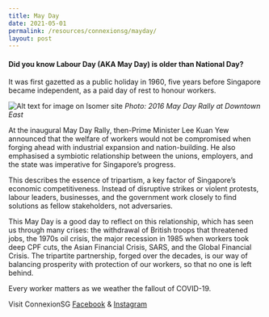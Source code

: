```yaml
---
title: May Day
date: 2021-05-01
permalink: /resources/connexionsg/mayday/
layout: post
---
```

#### Did you know Labour Day (AKA May Day) is older than National Day?

It was first gazetted as a public holiday in 1960, five years before Singapore became independent, as a paid day of rest to honour workers.

![Alt text for image on Isomer site](/images/onthisday_labourday.jpg)
*Photo: 2016 May Day Rally at Downtown East*

At the inaugural May Day Rally, then-Prime Minister Lee Kuan Yew announced that the welfare of workers would not be compromised when forging ahead with industrial expansion and nation-building. He also emphasised a symbiotic relationship between the unions, employers, and the state was imperative for Singapore’s progress.

This describes the essence of tripartism, a key factor of Singapore’s economic competitiveness. Instead of disruptive strikes or violent protests, labour leaders, businesses, and the government work closely to find solutions as fellow stakeholders, not adversaries.

This May Day is a good day to reflect on this relationship, which has seen us through many crises: the withdrawal of British troops that threatened jobs, the 1970s oil crisis, the major recession in 1985 when workers took deep CPF cuts, the Asian Financial Crisis, SARS, and the Global Financial Crisis. The tripartite partnership, forged over the decades, is our way of balancing prosperity with protection of our workers, so that no one is left behind. 

Every worker matters as we weather the fallout of COVID-19.

Visit ConnexionSG [Facebook](https://www.facebook.com/ConnexionSG) & [Instagram](https://www.instagram.com/connexionsg/)